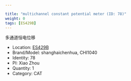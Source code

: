 ```yaml
---

title: "multichannel constant potential meter (ID: 78)"
weight: 0
tags: [ES429B]
---
```


多通道恒电位移

<!--more-->



- Location: [ES429B](../../tags/ES429B)
- Brand/Model: shanghaichenhua, CHI1040
- Identity: 78
- PI: Xiao Zhou
- Quantity: 1
- Category: CAT






